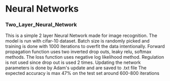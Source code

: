 # Neural Networks

### Two_Layer_Neural_Network
This is a simple 2 layer Neural Network made for image recognition. The model is run with cifar-10 dataset.
Batch size is randomly picked and training is done with 1000 iterations to overfit the data intentionally. 
Forward propagation function uses two inverted drop outs, leaky relu, softmax methods. 
The loss function uses negative log likelihood method. Regulation is not used since drop out is used 2 times.
Updating the network parameters is done by Adam's update and are saved to .txt file
The expected accuracy is max 47% on the test set around 600-800 iterations
